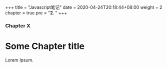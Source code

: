 +++
title = "Javascript笔记"
date = 2020-04-24T20:18:44+08:00
weight = 2
chapter = true
pre = "<b>2. </b>"
+++

### Chapter X

# Some Chapter title

Lorem Ipsum.